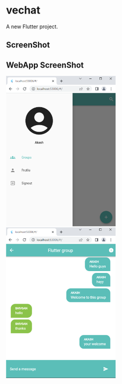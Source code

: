 # vechat

A new Flutter project.
 ## ScreenShot


## WebApp ScreenShot
<img src="image/1.PNG" width="300">
<img src="image/6.PNG" width="300">
